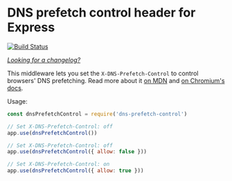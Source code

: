 DNS prefetch control header for Express
=======================================
[![Build Status](https://travis-ci.org/helmetjs/dns-prefetch-control.svg?branch=master)](https://travis-ci.org/helmetjs/dns-prefetch-control)

[_Looking for a changelog?_](https://github.com/helmetjs/helmet/blob/master/HISTORY.md)

This middleware lets you set the `X-DNS-Prefetch-Control` to control browsers' DNS prefetching. Read more about it [on MDN](https://developer.mozilla.org/en-US/docs/Web/HTTP/Controlling_DNS_prefetching) and [on Chromium's docs](https://dev.chromium.org/developers/design-documents/dns-prefetching).

Usage:

```js
const dnsPrefetchControl = require('dns-prefetch-control')

// Set X-DNS-Prefetch-Control: off
app.use(dnsPrefetchControl())

// Set X-DNS-Prefetch-Control: off
app.use(dnsPrefetchControl({ allow: false }))

// Set X-DNS-Prefetch-Control: on
app.use(dnsPrefetchControl({ allow: true }))
```
